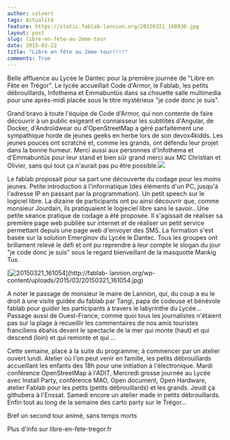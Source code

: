 ```yaml
---
author: colvert
tags: Actualité
feature: https://static.fablab-lannion.org/20150321_160930.jpg
layout: post
slug: libre-en-fete-au-2eme-tour
date: 2015-03-22
title: "Libre en fête au 2ème tour!!!!"
comments: True
---
```

Belle affluence au Lycée le Dantec pour la première journée de "Libre en Fête
en Trégor". Le lycée accueillait Code d'Armor, le Fablab, les petits
débrouillards, Infothema et Emmabuntüs dans sa chouette salle multimedia pour
une après-midi placée sous le titre mystérieux "je code donc je suis".

Grand bravo à toute l'équipe de Code d'Armor, qui non contente de faire
découvrir à un public exigeant et connaisseur les subtilités d'Angular, de
Docker, d'Androïdwear ou d'OpenStreetMap a géré parfaitement une sympathique
horde de jeunes geeks en herbe lors de son devox4kidds. Les jeunes pouces ont
scratché et, comme les grands, ont défendu leur projet dans la bonne humeur.
Merci aussi aux personnes d'Infothema et d'Emmabuntüs pour leur stand et bien
sûr grand merci aux MC Christian et Olivier, sans qui tout ça n'aurait pas pu
être possible.![](https://pbs.twimg.com/media/CAoWjB9W4AAtfsD.jpg:large)

Le fablab proposait pour sa part une découverte du codage pour les moins
jeunes. Petite introduction à l'informatique (des éléments d'un PC, jusqu'à
l'adresse IP en passant par la programmation). Un petit speech sur le logiciel
libre. La dizaine de participants ont pu ainsi découvrir que, comme monsieur
Jourdain, ils pratiquaient le logieciel libre sans le savoir…Une petite séance
pratique de codage a été proposée. Il s'agissait de réaliser sa première page
web publiée sur internet et de réaliser un petit service permettant depuis une
page web d'envoyer des SMS. La formation s'est basée sur la solution Emerginov
du Lycée le Dantec. Tous les groupes ont brillament relevé le défi et ont pu
reprendre à leur compte le slogan du jour "je code donc je suis" sous le
regard bienveillant de la masquotte Mankig Tux.

[![20150321_161054](https://static.fablab-lannion.org/20150321_161054-1024x576.jpg)](http://fablab-
lannion.org/wp-content/uploads/2015/03/20150321_161054.jpg)

A noter le passage de monsieur le maire de Lannion, qui, du coup a eu le droit
à une visite guidée du fablab par Tangi, papa de codeuse et bénévole fablab
pour guider les participants à travers le labyrinthe du Lycée…Passage aussi de
Ouest-France, comme quoi tous les journalistes n'étaient pas sur la plage à
recueillir les commentaires de nos amis touristes franciliens ébahis devant le
spectacle de la mer qui monte (haut) et qui descend (loin) et qui remonte et
qui …

Cette semaine, place à la suite du programme; à commencer par un atelier
ouvert lundi. Atelier où l'on peut venir en famille, les petits débrouillards
accueillant les enfants des 18h pour une initiation à l'électronique. Mardi
conférence OpenStreetMap à l'ADIT, Mercredi grosse journée au Lycée avec
Install Party, conférence MAO, Open document, Open Hardware, atelier Fablab
pour les petits (petits débrouillards) et les grands. Jeudi ça githubera à
l'Enssat. Samedi encore un atelier made in petits débrouillards. Enfin tout au
long de la semaine des carto party sur le Trégor…

Bref un second tour animé, sans temps morts

Plus d'info sur libre-en-fete-tregor.fr


